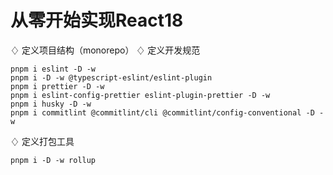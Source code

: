 # 从零开始实现React18

♢ 定义项目结构（monorepo）
♢ 定义开发规范
```
pnpm i eslint -D -w
pnpm i -D -w @typescript-eslint/eslint-plugin 
pnpm i prettier -D -w
pnpm i eslint-config-prettier eslint-plugin-prettier -D -w
pnpm i husky -D -w
pnpm i commitlint @commitlint/cli @commitlint/config-conventional -D -w
```
♢ 定义打包工具
```
pnpm i -D -w rollup
```
